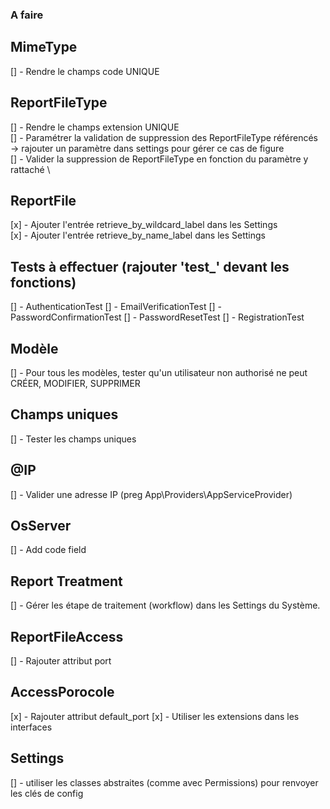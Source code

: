 ### A faire
## MimeType
[] - Rendre le champs code UNIQUE

## ReportFileType
[] - Rendre le champs extension UNIQUE\
[] - Paramétrer la validation de suppression des ReportFileType référencés \
        -> rajouter un paramètre dans settings pour gérer ce cas de figure \
[] - Valider la suppression de ReportFileType en fonction du paramètre y rattaché \

## ReportFile
[x] - Ajouter l'entrée retrieve_by_wildcard_label dans les Settings\
[x] - Ajouter l'entrée retrieve_by_name_label dans les Settings

## Tests à effectuer (rajouter 'test_' devant les fonctions)
[] - AuthenticationTest
[] - EmailVerificationTest
[] - PasswordConfirmationTest
[] - PasswordResetTest
[] - RegistrationTest

## Modèle
[] - Pour tous les modèles, tester qu'un utilisateur non authorisé ne peut CRÉER, MODIFIER, SUPPRIMER

## Champs uniques
[] - Tester les champs uniques

## @IP
[] - Valider une adresse IP (preg App\Providers\AppServiceProvider)

## OsServer
[] - Add code field

## Report Treatment
[] - Gérer les étape de traitement (workflow) dans les Settings du Système.

## ReportFileAccess
[] - Rajouter attribut port

## AccessPorocole
[x] - Rajouter attribut default_port
[x] - Utiliser les extensions dans les interfaces

## Settings
[] - utiliser les classes abstraites (comme avec Permissions) pour renvoyer les clés de config

